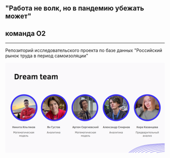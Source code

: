 ## "Работа не волк, но в пандемию убежать может"
## команда O2

----------

 Репозиторий исследовательского проекта по базе данных "Российский рынок труда в период самоизоляции"

![our team](media/team.PNG)

